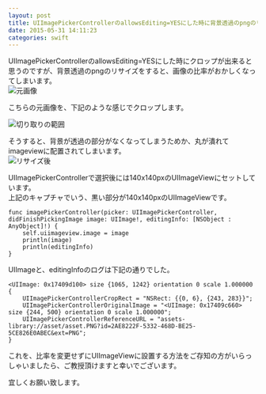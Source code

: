 ```yaml
---
layout: post
title: UIImagePickerControllerのallowsEditing=YESにした時に背景透過のpngのリサイズの比率がおかしくなる
date: 2015-05-31 14:11:23
categories: swift
---
```

<p>UIImagePickerControllerのallowsEditing=YESにした時にクロップが出来ると思うのですが、背景透過のpngのリサイズをすると、画像の比率がおかしくなってしまいます。<br>
<img src="https://i.stack.imgur.com/Ckv8z.png" alt="元画像"></p>

<p>こちらの元画像を、下記のような感じでクロップします。</p>

<p><img src="https://i.stack.imgur.com/HwWfH.png" alt="切り取りの範囲"></p>

<p>そうすると、背景が透過の部分がなくなってしまうためか、丸が潰れてimageviewに配置されてしまいます。<br>
<img src="https://i.stack.imgur.com/N0tgB.png" alt="リサイズ後"></p>

<p>UIImagePickerControllerで選択後には140x140pxのUIImageViewにセットしています。<br>
上記のキャプチャでいう、黒い部分が140x140pxのUIImageViewです。</p>

<pre><code>func imagePickerController(picker: UIImagePickerController, didFinishPickingImage image: UIImage!, editingInfo: [NSObject : AnyObject]!) {
    self.uiimageview.image = image
    println(image)
    println(editingInfo)
}
</code></pre>

<p>UIImageと、editingInfoのログは下記の通りでした。</p>

<pre><code>&lt;UIImage: 0x17409d100&gt; size {1065, 1242} orientation 0 scale 1.000000
{
    UIImagePickerControllerCropRect = "NSRect: {{0, 6}, {243, 283}}";
    UIImagePickerControllerOriginalImage = "&lt;UIImage: 0x17409c660&gt; size {244, 500} orientation 0 scale 1.000000";
    UIImagePickerControllerReferenceURL = "assets-library://asset/asset.PNG?id=2AE8222F-5332-468D-BE25-5CE826E0ABEC&amp;ext=PNG";
}
</code></pre>

<p>これを、比率を変更せずにUIImageViewに設置する方法をご存知の方がいらっしゃいましたら、ご教授頂けますと幸いでございます。</p>

<p>宜しくお願い致します。</p>
